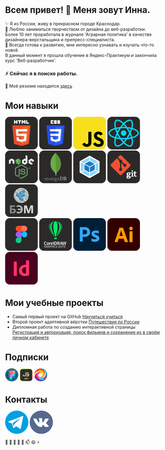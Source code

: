 # Всем привет! 👋 Меня зовут Инна.

✨ Я из России, живу в прекрасном городе Краснодар.  
🔭 Люблю заниматься творчеством от дизайна до веб-разработки.  
Более 10 лет проработала в журнале 'Аграрная политика' в качестве дизайнера-верстальщика и препресс-специалиста.  
🌱 Всегда готова к развитию, мне интересно узнавать и изучать что-то новоё.  
В данный момент я прошла обучение в Яндекс-Практикум и закончила курс 'Веб-разработчик'.   
### ⚡ Сейчас я в поиске работы.  
💬 Моё резюме находится [здесь](https://krasnodar.hh.ru/resume/0b2670c7ff0d2b45a80039ed1f414d43756a6f)

# Мои навыки

[![HTML](https://raw.githubusercontent.com/innagolovko/innagolovko/2ffcf84a9b8adb1876e29a661e289928b14f073a/images/HTML.svg)](https://developer.mozilla.org/ru/docs/Learn/Getting_started_with_the_web/HTML_basics) 
[![CSS](https://raw.githubusercontent.com/innagolovko/innagolovko/2ffcf84a9b8adb1876e29a661e289928b14f073a/images/CSS.svg)](https://developer.mozilla.org/ru/docs/Learn/Getting_started_with_the_web/CSS_basics) 
![JS](https://raw.githubusercontent.com/innagolovko/innagolovko/2ffcf84a9b8adb1876e29a661e289928b14f073a/images/JS.svg) 
[![React](https://raw.githubusercontent.com/innagolovko/innagolovko/6b8c6adcd851d5ed3e8d72a0e598060499abae87/images/React.svg)](https://ru.legacy.reactjs.org/) 
[![Node](https://raw.githubusercontent.com/innagolovko/innagolovko/e24f765680a2ad85e3585333e5bcf65e1c0e5601/images/Node.svg)](https://nodejs.org/en) 
[![MongoDB](https://raw.githubusercontent.com/innagolovko/innagolovko/4420cf22d27733098659fe4a9581d45c1d0286e2/images/MongoDB.svg)](https://www.mongodb.com/) 
[![Webpack](https://raw.githubusercontent.com/innagolovko/innagolovko/2ffcf84a9b8adb1876e29a661e289928b14f073a/images/Webpack.svg)](https://webpack.js.org/) 
[![Git](https://raw.githubusercontent.com/innagolovko/innagolovko/2ffcf84a9b8adb1876e29a661e289928b14f073a/images/Git.svg)](https://git-scm.com/) 
[![БЭМ](https://raw.githubusercontent.com/innagolovko/innagolovko/e8eccd01b7ed3321b0dac4c7b18c9a4254d274ef/images/%D0%91%D0%AD%D0%9C.svg)](https://ru.bem.info/)   
[![Figma](https://raw.githubusercontent.com/innagolovko/innagolovko/2ffcf84a9b8adb1876e29a661e289928b14f073a/images/Figma.svg)](https://www.figma.com/) 
[![CorelDRAW](https://raw.githubusercontent.com/innagolovko/innagolovko/2ffcf84a9b8adb1876e29a661e289928b14f073a/images/CorelDRAW.svg)](https://www.coreldraw.com/en/) 
[![Adobe Photoshop](https://raw.githubusercontent.com/innagolovko/innagolovko/72d9342730c9633429e5cea1b31a2b58f623a178/images/Adobe%20Photoshop.svg)](https://www.adobe.com/ru/products/photoshop.html) 
[![Adobe illustrator](https://raw.githubusercontent.com/innagolovko/innagolovko/72d9342730c9633429e5cea1b31a2b58f623a178/images/Adobe%20illustrator.svg)](https://www.adobe.com/ru/products/illustrator/free-trial-download.html) 
[![Adobe inDesign](https://raw.githubusercontent.com/innagolovko/innagolovko/72d9342730c9633429e5cea1b31a2b58f623a178/images/Adobe%20InDesign.svg)](https://www.adobe.com/ru/products/indesign.html) 

# Мои учебные проекты 

- Самый первый проект на GitHub [Научиться учиться](https://innagolovko.github.io/to-study/)  
- Второй проект адаптивной вёрстки [Путешествия по России](https://innagolovko.github.io/travel/)  
- Дипломная работа по созданию интерактивной страницы  
[Регистрация и авторизация, поиск фильмов и сохранение их в своём личном кабинете](https://my-movies.nomoredomainsmonster.ru/) 

# Подписки

[![figma2html](https://github.com/innagolovko/innagolovko/blob/main/images/Figma2html.png?raw=true)](https://t.me/figma2html) 
[![JavaScript Developers ](https://github.com/innagolovko/innagolovko/blob/main/images/JavaScript%20Developers.png?raw=true)](https://t.me/js_by_vladilen_chat) 
[![GPT4Telegram ](https://github.com/innagolovko/innagolovko/blob/main/images/GPT4Telegram.png?raw=true)](https://t.me/gpt4telegram) 

# Контакты

[![@innavgolovko](https://raw.githubusercontent.com/innagolovko/innagolovko/32a1894113c93dd8019688ee677d7878a8c8bebc/images/%40innavgolovko.svg)](https://t.me/innavgolovko) 
[![vk](https://raw.githubusercontent.com/innagolovko/innagolovko/c33919d433d1e5d2ce2ad7bbaec1cd7aeba51500/images/vk.svg)](https://vk.com/id743544983) 



🔭 🌱 👯 🤔 💬 📫 😄 ⚡
